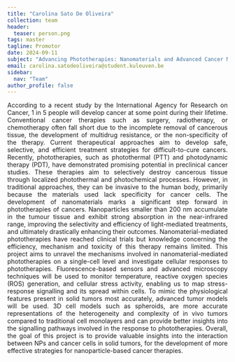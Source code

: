 ```yaml
---
title: "Carolina Sato De Oliveira"
collection: team
header:
  teaser: person.png
tags: master
tagline: Promotor
date: 2024-09-11
subject: "Advancing Phototherapies: Nanomaterials and Advanced Cancer Models"
email: carolina.satodeoliveira@student.kuleuven.be
sidebar:
  nav: "Team"
author_profile: false
---
```

<p align= "justify">
According to a recent study by the International Agency for Research on Cancer, 1 in 5 people will develop cancer at some point during their lifetime. Conventional cancer therapies such as surgery, radiotherapy, or chemotherapy often fall short due to the incomplete removal of cancerous tissue, the development of multidrug resistance, or the non-specificity of the therapy. Current therapeutical approaches aim to develop safe, selective, and efficient treatment strategies for difficult-to-cure cancers. Recently, phototherapies, such as photothermal (PTT) and photodynamic therapy (PDT), have demonstrated promising potential in preclinical cancer studies. These therapies aim to selectively destroy cancerous tissue through localized photothermal and photochemical processes. However, in traditional approaches, they can be invasive to the human body, primarily because the materials used lack specificity for cancer cells. The development of nanomaterials marks a significant step forward in phototherapies of cancers. Nanoparticles smaller than 200 nm accumulate in the tumour tissue and exhibit strong absorption in the near-infrared range, improving the selectivity and efficiency of light-mediated treatments, and ultimately drastically enhancing their outcomes. Nanomaterial-mediated phototherapies have reached clinical trials but knowledge concerning the efficiency, mechanism and toxicity of this therapy remains limited. This project aims to unravel the mechanisms involved in nanomaterial-mediated phototherapies on a single-cell level and investigate cellular responses to phototherapies. Fluorescence-based sensors and advanced microscopy techniques will be used to monitor temperature, reactive oxygen species (ROS) generation, and cellular stress activity, enabling us to map stress-response signalling and its spread within cells. To mimic the physiological features present in solid tumors most accurately, advanced tumor models will be used. 3D cell models such as spheroids, are more accurate representations of the heterogeneity and complexity of in vivo tumors compared to traditional cell monolayers and can provide better insights into the signalling pathways involved in the response to phototherapies. Overall, the goal of this project is to provide valuable insights into the interaction between NPs and cancer cells in solid tumors, for the development of more effective strategies for nanoparticle-based cancer therapies.
